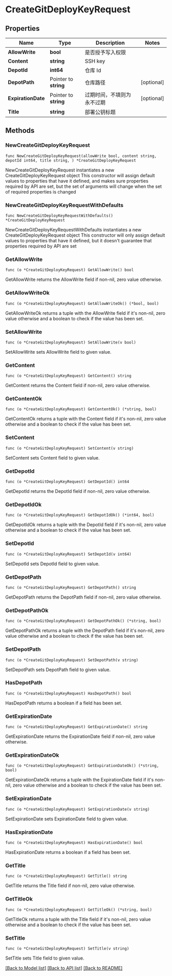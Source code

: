 # CreateGitDeployKeyRequest

## Properties

Name | Type | Description | Notes
------------ | ------------- | ------------- | -------------
**AllowWrite** | **bool** | 是否授予写入权限 | 
**Content** | **string** | SSH key | 
**DepotId** | **int64** | 仓库 Id | 
**DepotPath** | Pointer to **string** | 仓库路径 | [optional] 
**ExpirationDate** | Pointer to **string** | 过期时间，不填则为永不过期 | [optional] 
**Title** | **string** | 部署公钥标题 | 

## Methods

### NewCreateGitDeployKeyRequest

`func NewCreateGitDeployKeyRequest(allowWrite bool, content string, depotId int64, title string, ) *CreateGitDeployKeyRequest`

NewCreateGitDeployKeyRequest instantiates a new CreateGitDeployKeyRequest object
This constructor will assign default values to properties that have it defined,
and makes sure properties required by API are set, but the set of arguments
will change when the set of required properties is changed

### NewCreateGitDeployKeyRequestWithDefaults

`func NewCreateGitDeployKeyRequestWithDefaults() *CreateGitDeployKeyRequest`

NewCreateGitDeployKeyRequestWithDefaults instantiates a new CreateGitDeployKeyRequest object
This constructor will only assign default values to properties that have it defined,
but it doesn't guarantee that properties required by API are set

### GetAllowWrite

`func (o *CreateGitDeployKeyRequest) GetAllowWrite() bool`

GetAllowWrite returns the AllowWrite field if non-nil, zero value otherwise.

### GetAllowWriteOk

`func (o *CreateGitDeployKeyRequest) GetAllowWriteOk() (*bool, bool)`

GetAllowWriteOk returns a tuple with the AllowWrite field if it's non-nil, zero value otherwise
and a boolean to check if the value has been set.

### SetAllowWrite

`func (o *CreateGitDeployKeyRequest) SetAllowWrite(v bool)`

SetAllowWrite sets AllowWrite field to given value.


### GetContent

`func (o *CreateGitDeployKeyRequest) GetContent() string`

GetContent returns the Content field if non-nil, zero value otherwise.

### GetContentOk

`func (o *CreateGitDeployKeyRequest) GetContentOk() (*string, bool)`

GetContentOk returns a tuple with the Content field if it's non-nil, zero value otherwise
and a boolean to check if the value has been set.

### SetContent

`func (o *CreateGitDeployKeyRequest) SetContent(v string)`

SetContent sets Content field to given value.


### GetDepotId

`func (o *CreateGitDeployKeyRequest) GetDepotId() int64`

GetDepotId returns the DepotId field if non-nil, zero value otherwise.

### GetDepotIdOk

`func (o *CreateGitDeployKeyRequest) GetDepotIdOk() (*int64, bool)`

GetDepotIdOk returns a tuple with the DepotId field if it's non-nil, zero value otherwise
and a boolean to check if the value has been set.

### SetDepotId

`func (o *CreateGitDeployKeyRequest) SetDepotId(v int64)`

SetDepotId sets DepotId field to given value.


### GetDepotPath

`func (o *CreateGitDeployKeyRequest) GetDepotPath() string`

GetDepotPath returns the DepotPath field if non-nil, zero value otherwise.

### GetDepotPathOk

`func (o *CreateGitDeployKeyRequest) GetDepotPathOk() (*string, bool)`

GetDepotPathOk returns a tuple with the DepotPath field if it's non-nil, zero value otherwise
and a boolean to check if the value has been set.

### SetDepotPath

`func (o *CreateGitDeployKeyRequest) SetDepotPath(v string)`

SetDepotPath sets DepotPath field to given value.

### HasDepotPath

`func (o *CreateGitDeployKeyRequest) HasDepotPath() bool`

HasDepotPath returns a boolean if a field has been set.

### GetExpirationDate

`func (o *CreateGitDeployKeyRequest) GetExpirationDate() string`

GetExpirationDate returns the ExpirationDate field if non-nil, zero value otherwise.

### GetExpirationDateOk

`func (o *CreateGitDeployKeyRequest) GetExpirationDateOk() (*string, bool)`

GetExpirationDateOk returns a tuple with the ExpirationDate field if it's non-nil, zero value otherwise
and a boolean to check if the value has been set.

### SetExpirationDate

`func (o *CreateGitDeployKeyRequest) SetExpirationDate(v string)`

SetExpirationDate sets ExpirationDate field to given value.

### HasExpirationDate

`func (o *CreateGitDeployKeyRequest) HasExpirationDate() bool`

HasExpirationDate returns a boolean if a field has been set.

### GetTitle

`func (o *CreateGitDeployKeyRequest) GetTitle() string`

GetTitle returns the Title field if non-nil, zero value otherwise.

### GetTitleOk

`func (o *CreateGitDeployKeyRequest) GetTitleOk() (*string, bool)`

GetTitleOk returns a tuple with the Title field if it's non-nil, zero value otherwise
and a boolean to check if the value has been set.

### SetTitle

`func (o *CreateGitDeployKeyRequest) SetTitle(v string)`

SetTitle sets Title field to given value.



[[Back to Model list]](../README.md#documentation-for-models) [[Back to API list]](../README.md#documentation-for-api-endpoints) [[Back to README]](../README.md)


